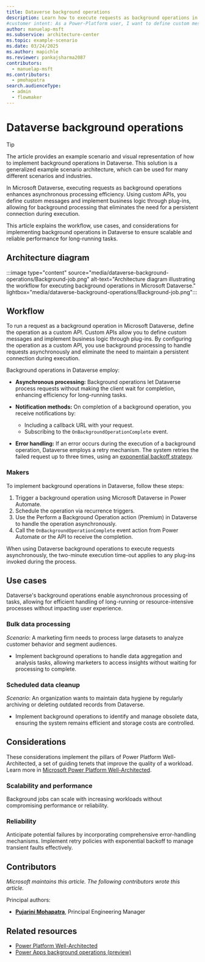 ```yaml
---
title: Dataverse background operations
description: Learn how to execute requests as background operations in Microsoft Dataverse using custom APIs for efficient asynchronous processing.
#customer intent: As a Power-Platform user, I want to define custom messages and implement business logic through plug-ins so that I can use background processing in Dataverse.
author: manuelap-msft
ms.subservice: architecture-center
ms.topic: example-scenario
ms.date: 03/24/2025
ms.author: mapichle
ms.reviewer: pankajsharma2087
contributors:
  - manuelap-msft
ms.contributors:
  - pmohapatra
search.audienceType:
  - admin
  - flowmaker
---
```


# Dataverse background operations

> [!TIP]
> The article provides an example scenario and visual representation of how to implement background operations in Dataverse. This solution is a generalized example scenario architecture, which can be used for many different scenarios and industries.

In Microsoft Dataverse, executing requests as background operations enhances asynchronous processing efficiency. Using custom APIs, you define custom messages and implement business logic through plug-ins, allowing for background processing that eliminates the need for a persistent connection during execution.

This article explains the workflow, use cases, and considerations for implementing background operations in Dataverse to ensure scalable and reliable performance for long-running tasks.



## Architecture diagram

:::image type="content" source="media/dataverse-background-operations/Background-job.png" alt-text="Architecture diagram illustrating the workflow for executing background operations in Microsoft Dataverse." lightbox="media/dataverse-background-operations/Background-job.png":::

## Workflow

To run a request as a background operation in Microsoft Dataverse, define the operation as a custom API. Custom APIs allow you to define custom messages and implement business logic through plug-ins. By configuring the operation as a custom API, you use background processing to handle requests asynchronously and eliminate the need to maintain a persistent connection during execution.

Background operations in Dataverse employ:

- **Asynchronous processing:** Background operations let Dataverse process requests without making the client wait for completion, enhancing efficiency for long-running tasks.

- **Notification methods:** On completion of a background operation, you receive notifications by:
  - Including a callback URL with your request.
  - Subscribing to the `OnBackgroundOperationComplete` event.
  
- **Error handling:** If an error occurs during the execution of a background operation, Dataverse employs a retry mechanism. The system retries the failed request up to three times, using an [exponential backoff strategy](https://en.wikipedia.org/wiki/Exponential_backoff).

### Makers

To implement background operations in Dataverse, follow these steps:

1. Trigger a background operation using Microsoft Dataverse in Power Automate.
1. Schedule the operation via recurrence triggers.
1. Use the Perform a Background Operation action (Premium) in Dataverse to handle the operation asynchronously.
1. Call the `OnBackgroundOperationComplete` event action from Power Automate or the API to receive the completion.

When using Dataverse background operations to execute requests asynchronously, the two-minute execution time-out applies to any plug-ins invoked during the process.

## Use cases

Dataverse's background operations enable asynchronous processing of tasks, allowing for efficient handling of long-running or resource-intensive processes without impacting user experience.

### Bulk data processing

*Scenario*: A marketing firm needs to process large datasets to analyze customer behavior and segment audiences.

- Implement background operations to handle data aggregation and analysis tasks, allowing marketers to access insights without waiting for processing to complete.

### Scheduled data cleanup

*Scenario*: An organization wants to maintain data hygiene by regularly archiving or deleting outdated records from Dataverse.

- Implement background operations to identify and manage obsolete data, ensuring the system remains efficient and storage costs are controlled.

## Considerations

These considerations implement the pillars of Power Platform Well-Architected, a set of guiding tenets that improve the quality of a workload. Learn more in [Microsoft Power Platform Well-Architected](/power-platform/well-architected/).

### Scalability and performance

Background jobs can scale with increasing workloads without compromising performance or reliability.

### Reliability

Anticipate potential failures by incorporating comprehensive error-handling mechanisms. Implement retry policies with exponential backoff to manage transient faults effectively.

## Contributors

_Microsoft maintains this article. The following contributors wrote this article._

Principal authors:

- **[Pujarini Mohapatra](https://www.linkedin.com/in/biswapm/)**, Principal Engineering Manager

## Related resources

- [Power Platform Well-Architected](/power-platform/well-architected/reliability/background-jobs)
- [Power Apps background operations (preview)](/power-apps/developer/data-platform/background-operations?tabs=sdk)